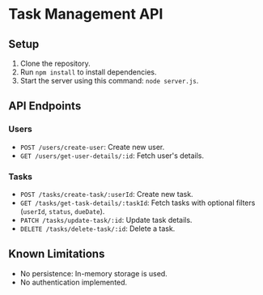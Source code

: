 # Task Management API

## Setup
1. Clone the repository.
2. Run `npm install` to install dependencies.
3. Start the server using this command: `node server.js`.

## API Endpoints
### Users
- `POST /users/create-user`: Create new user.
- `GET /users/get-user-details/:id`: Fetch user's details.

### Tasks
- `POST /tasks/create-task/:userId`: Create new task.
- `GET /tasks/get-task-details/:taskId`: Fetch tasks with optional filters (`userId`, `status`, `dueDate`).
- `PATCH /tasks/update-task/:id`: Update task details.
- `DELETE /tasks/delete-task/:id`: Delete a task.

## Known Limitations
- No persistence: In-memory storage is used.
- No authentication implemented.
